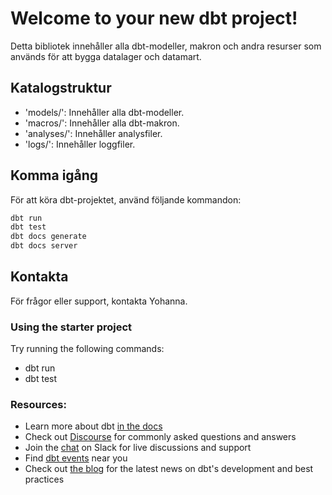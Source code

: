# Welcome to your new dbt project!

Detta bibliotek innehåller alla dbt-modeller, makron och andra resurser som används för att bygga datalager och datamart.

## Katalogstruktur

- 'models/': Innehåller alla dbt-modeller.
- 'macros/': Innehåller alla dbt-makron.
- 'analyses/': Innehåller analysfiler.
- 'logs/': Innehåller loggfiler.

## Komma igång

För att köra dbt-projektet, använd följande kommandon:

``` sh
dbt run
dbt test
dbt docs generate
dbt docs server

```
## Kontakta

För frågor eller support, kontakta Yohanna.

### Using the starter project

Try running the following commands:
- dbt run
- dbt test


### Resources:
- Learn more about dbt [in the docs](https://docs.getdbt.com/docs/introduction)
- Check out [Discourse](https://discourse.getdbt.com/) for commonly asked questions and answers
- Join the [chat](https://community.getdbt.com/) on Slack for live discussions and support
- Find [dbt events](https://events.getdbt.com) near you
- Check out [the blog](https://blog.getdbt.com/) for the latest news on dbt's development and best practices
